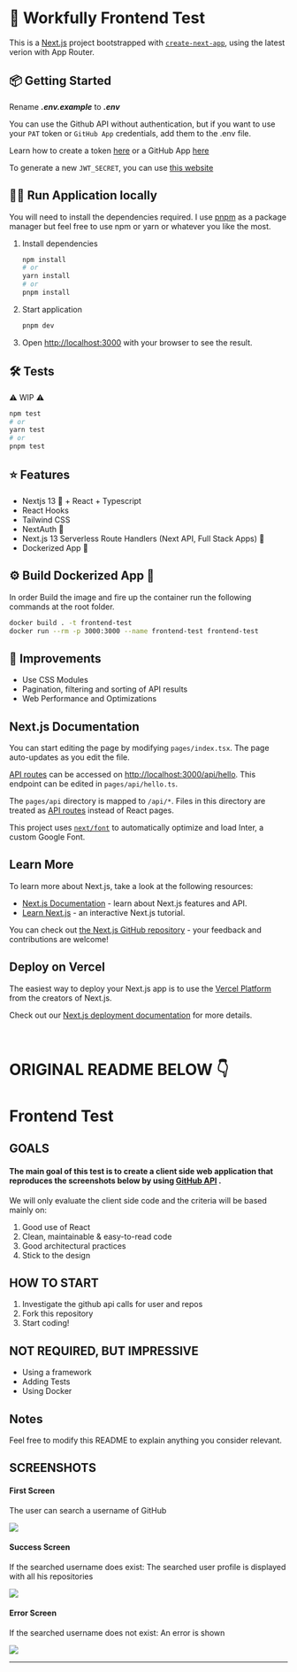 
# 🚀 Workfully Frontend Test

This is a [Next.js](https://nextjs.org/) project bootstrapped with [`create-next-app`](https://github.com/vercel/next.js/tree/canary/packages/create-next-app), using the latest verion with App Router. 

## 📦 Getting Started


Rename **_.env.example_** to **_.env_**

You can use the Github API without authentication, but if you want to use your `PAT` token or `GitHub App` credentials, add them to the .env file. 

Learn how to create a token [here](https://docs.github.com/en/authentication/keeping-your-account-and-data-secure/creating-a-personal-access-token) or a GitHub App [here](https://docs.github.com/en/apps/creating-github-apps/registering-a-github-app/registering-a-github-app) 

To generate a new `JWT_SECRET`, you can use [this website](https://generate-secret.vercel.app/32)


## 🧑‍💻 Run Application locally

You will need to install the dependencies required. I use [pnpm](https://github.com/pnpm/pnpm) as a package manager but feel free to use npm or yarn or whatever you like the most. 

 


1. Install dependencies
    ```bash
    npm install
    # or
    yarn install
    # or
    pnpm install
    ```

2. Start application
    ```bash
    pnpm dev
    ```
3. Open [http://localhost:3000](http://localhost:3000) with your browser to see the result.

## 🛠️ Tests

⚠️ WIP ⚠️

```bash
npm test
# or
yarn test
# or
pnpm test
```
    


## ⭐️ Features

- Nextjs 13 🎁 + React + Typescript 
- React Hooks
- Tailwind CSS
- NextAuth 🎁
- Next.js 13 Serverless Route Handlers (Next API, Full Stack Apps) 🎁
- Dockerized App 🎁


## ⚙️ Build Dockerized App 🎁

In order Build the image and fire up the container run the following commands at the root folder.

```bash
docker build . -t frontend-test
docker run --rm -p 3000:3000 --name frontend-test frontend-test
```

## 🤔 Improvements
- Use CSS Modules
- Pagination, filtering and sorting of API results
- Web Performance and Optimizations



## Next.js Documentation
You can start editing the page by modifying `pages/index.tsx`. The page auto-updates as you edit the file.

[API routes](https://nextjs.org/docs/api-routes/introduction) can be accessed on [http://localhost:3000/api/hello](http://localhost:3000/api/hello). This endpoint can be edited in `pages/api/hello.ts`.

The `pages/api` directory is mapped to `/api/*`. Files in this directory are treated as [API routes](https://nextjs.org/docs/api-routes/introduction) instead of React pages.

This project uses [`next/font`](https://nextjs.org/docs/basic-features/font-optimization) to automatically optimize and load Inter, a custom Google Font.

## Learn More

To learn more about Next.js, take a look at the following resources:

- [Next.js Documentation](https://nextjs.org/docs) - learn about Next.js features and API.
- [Learn Next.js](https://nextjs.org/learn) - an interactive Next.js tutorial.

You can check out [the Next.js GitHub repository](https://github.com/vercel/next.js/) - your feedback and contributions are welcome!

## Deploy on Vercel

The easiest way to deploy your Next.js app is to use the [Vercel Platform](https://vercel.com/new?utm_medium=default-template&filter=next.js&utm_source=create-next-app&utm_campaign=create-next-app-readme) from the creators of Next.js.

Check out our [Next.js deployment documentation](https://nextjs.org/docs/deployment) for more details.

<br>

# ORIGINAL README BELOW 👇

# Frontend Test

## GOALS


#### The main goal of this test is to create a client side web application that reproduces the screenshots below by using [GitHub API](https://developer.github.com/v3/) .

We will only evaluate the client side code and the criteria will be based mainly on:

1. Good use of React
2. Clean, maintainable & easy-to-read code
3. Good architectural practices
4. Stick to the design

## HOW TO START

1. Investigate the github api calls for user and repos
2. Fork this repository
3. Start coding!

## NOT REQUIRED, BUT IMPRESSIVE

- Using a framework
- Adding Tests
- Using Docker

## Notes

Feel free to modify this README to explain anything you consider relevant.

## SCREENSHOTS

#### First Screen

The user can search a username of GitHub

![](https://github.com/Workfully-github/frontend-test/blob/main/images/First-Screen.png)

#### Success Screen

If the searched username does exist: The searched user profile is displayed with all his repositories

![](https://github.com/Workfully-github/frontend-test/blob/main/images/Success-screen.png)

#### Error Screen

If the searched username does not exist: An error is shown

![](https://github.com/Workfully-github/frontend-test/blob/main/images/Error-screen.png)

___
<br>
